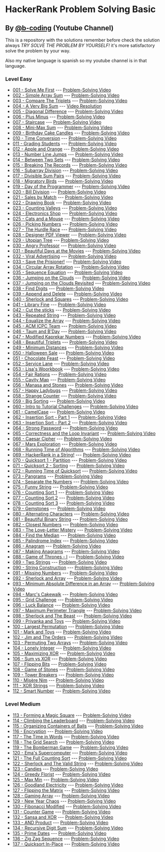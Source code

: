 # HackerRank Problem Solving Basic 
## By [@b-coding](https://www.youtube.com/@b-coding) (Youtube Channel)
This is a repository with the solutions remember before check the solution always *TRY SOLVE THE PROBLEM BY YOURSELF!* it's more satisfactory solve the problem by your way.

Also my native language is spanish so my youtube channel is in that language.
### Level Easy
- [001 - Solve Me First](https://github.com/boris-calli/problem-solving-basic-hackerrank/blob/main/Easy/001-SolveMeFirst.js) --- [Problem-Solving Video](https://youtu.be/oy1bk353RmA?si=q1nQkCkT83G4t4N1)
- [002 - Simple Array Sum](https://github.com/boris-calli/problem-solving-basic-hackerrank-solutions/blob/main/Easy/002-SimpleArraySum.js) --- [Problem-Solving Video](https://youtu.be/RrrPL_XJj8g?si=nxMrExnWqfvWHlAO)
- [003 - Compare The Triplets](https://github.com/boris-calli/problem-solving-basic-hackerrank-solutions/blob/main/Easy/003-CompareTheTriplets.js) --- [Problem-Solving Video](https://youtu.be/FtBYzOpe30o?si=1aegy2-CPJl2mX49)
- [004 - A Very Big Sum](https://github.com/boris-calli/problem-solving-basic-hackerrank-solutions/blob/main/Easy/004-AVeryBigSum.js) --- [Video Resolution](https://youtu.be/YpxzcR6CyDo?si=jsAmHCE-jDCUoDEL)
- [005 - Diagonal Difference](https://github.com/boris-calli/problem-solving-basic-hackerrank-solutions/blob/main/Easy/005-DiagonalDifference.js) --- [Problem-Solving Video](https://youtu.be/ZvvZdZ_iGts?si=kPWTOoSNwb-q4XgB)
- [006 - Plus Minus](https://github.com/boris-calli/problem-solving-basic-hackerrank-solutions/blob/main/Easy/006-PlusMinus.js) --- [Problem-Solving Video](https://youtu.be/CjCGyLmEQJU?si=4s8BH5n6NfAswxa4)
- [007 - Staircase](https://github.com/boris-calli/problem-solving-basic-hackerrank-solutions/blob/main/Easy/007-Staircase.js) --- [Problem-Solving Video](https://youtu.be/Qk-Sx8fJjlo?si=UfgHH4GAQuXNmXIl)
- [008 - Mini-Max Sum](https://github.com/boris-calli/problem-solving-basic-hackerrank-solutions/blob/main/Easy/008-Mini-MaxSum.js) --- [Problem-Solving Video](https://youtu.be/ymCnZqfCVro?si=2skBT7YbYwuPM-q-)
- [009 - Birthday Cake Candles](https://github.com/boris-calli/problem-solving-basic-hackerrank-solutions/blob/main/Easy/009-BirthdayCakeCandles.js) --- [Problem-Solving Video](https://youtu.be/vDH29ubGeao?si=Oxvgcz2qTo0v83tO)
- [010 - Time Conversion](https://github.com/boris-calli/problem-solving-basic-hackerrank-solutions/blob/main/Easy/010-TimeConversion.js) --- [Problem-Solving Video](https://youtu.be/4qTQaS1Rwvo?si=JyGTa6c4gq7Vu7zm)
- [011 - Grading Students](https://github.com/boris-calli/problem-solving-basic-hackerrank-solutions/blob/main/Easy/011-GradingStudents.js) --- [Problem-Solving Video](https://youtu.be/aPlzfXfRJ98?si=ixSuCAVU0XWwBa5L)
- [012 - Apple and Orange](https://github.com/boris-calli/problem-solving-basic-hackerrank-solutions/blob/main/Easy/012-AppleAndOrange.js) --- [Problem-Solving Video](https://youtu.be/hi29AlUKQrQ?si=BIQ6ydULwDTapzSP)
- [013 - Number Line Jumps](https://github.com/boris-calli/problem-solving-basic-hackerrank-solutions/blob/main/Easy/013-NumberLineJumps.js) --- [Problem-Solving Video](https://youtu.be/3j5pHRXkSMA?si=DtDGpo9FT6GXL70Y)
- [014 - Between Two Sets]() --- [Problem-Solving Video]()
- [015 - Breaking The Records](https://github.com/boris-calli/problem-solving-basic-hackerrank-solutions/blob/main/Easy/015-BreakingTheRecords.js) --- [Problem-Solving Video](https://youtu.be/hsTuEn3fuHo?si=Ou3obum3ZdSrVQBa)
- [016 - Subarray Division](https://github.com/boris-calli/problem-solving-basic-hackerrank-solutions/blob/main/Easy/016-SubarrayDivision.js) --- [Problem-Solving Video](https://youtu.be/XRLyggabH6o?si=RXoVxkGuydlUZEc-)
- [017 - Divisible Sum Pairs](https://github.com/boris-calli/problem-solving-basic-hackerrank-solutions/blob/main/Easy/017-DivisibleSumPairs.js) --- [Problem-Solving Video](https://youtu.be/3EHO26IgM04?si=DBa4bUVirNRU7LXs)
- [018 - Migratory Birds](https://github.com/boris-calli/problem-solving-basic-hackerrank-solutions/blob/main/Easy/018-MigratoryBirds.js) --- [Problem-Solving Video](https://youtu.be/uwplcoin-w0?si=0I_foAGd5U9TuZX_)
- [019 - Day of the Programmer](https://github.com/boris-calli/problem-solving-basic-hackerrank-solutions/blob/main/Easy/019-DayOfTheProgrammer.js) --- [Problem-Solving Video](https://youtu.be/zJ-F-obdWuo)
- [020 - Bill Division](https://github.com/boris-calli/problem-solving-basic-hackerrank-solutions/blob/main/Easy/020-BillDivision.js) --- [Problem-Solving Video](https://youtu.be/4G70rKtCN1U?si=1ImmXxS8oLNS5c5S)
- [021 - Sales by Match](https://github.com/boris-calli/problem-solving-basic-hackerrank-solutions/blob/main/Easy/021-SalesByMatch.js) --- [Problem-Solving Video](https://youtu.be/Z6ONl4P8eu0?si=kekex1b0BdDBXVJD)
- [022 - Drawing Book](https://github.com/boris-calli/problem-solving-basic-hackerrank-solutions/blob/main/Easy/022-DrawingBook.js) --- [Problem-Solving Video](https://youtu.be/fAb_n9_WRFo?si=r61TCUcw8WPe2zVw)
- [023 - Counting Valleys](https://github.com/boris-calli/problem-solving-basic-hackerrank-solutions/blob/main/Easy/023-CountingValleys.js) --- [Problem-Solving Video](https://youtu.be/5gYBQi5o6gQ?si=mZsFm4-yVCRkK5sC)
- [024 - Electronics Shop](https://github.com/boris-calli/problem-solving-basic-hackerrank-solutions/blob/main/Easy/024-ElectronicsShop.js) --- [Problem-Solving Video](https://youtu.be/I8f1Nv3kiJo?si=hFiYXZMOLhL-0IjK)
- [025 - Cats and a Mouse](https://github.com/boris-calli/problem-solving-basic-hackerrank-solutions/blob/main/Easy/025-CatsAndAMouse.js) --- [Problem-Solving Video](https://youtu.be/-nJNWLS-QDQ?si=37cymF6vC6leOrdj)
- [026 - Picking Numbers](https://github.com/boris-calli/problem-solving-basic-hackerrank-solutions/blob/main/Easy/026-PickingNumbers.js) --- [Problem-Solving Video](https://youtu.be/vx4s1JO-ZTQ?si=YYTd0uP4Zq5nysyv)
- [027 - The Hurdle Race](https://github.com/boris-calli/problem-solving-basic-hackerrank-solutions/blob/main/Easy/027-TheHardleRace.js) --- [Problem-Solving Video](https://youtu.be/jFUqxnxcaSw?si=9G5BFj5Jg3SuteM6)
- [028 - Designer PDF Viewer](https://github.com/boris-calli/problem-solving-basic-hackerrank-solutions/blob/main/Easy/028-DesignerPDFViewer.js) --- [Problem-Solving Video](https://youtu.be/XbUKws0TO28?si=Ahbunpnynl1J7WWA)
- [029 - Utopian Tree](https://github.com/boris-calli/problem-solving-basic-hackerrank-solutions/blob/main/Easy/029-UtopianTree.js) --- [Problem-Solving Video](https://youtu.be/7Gifh2DvgRg?si=m-kJ0TH7_CM4DJtq)
- [030 - Angry Professor](https://github.com/boris-calli/problem-solving-basic-hackerrank-solutions/blob/main/Easy/030-AngryProfessor.js) --- [Problem-Solving Video](https://youtu.be/3YBjaxdU5i8?si=sp3BWyaF3x2iBJ9F)
- [031 - Beautiful Days at the Movies](https://github.com/boris-calli/problem-solving-basic-hackerrank-solutions/blob/main/Easy/031-BeautifulDaysAtTheMovies.js) --- [Problem-Solving Video](https://youtu.be/YK9ZY3LMoOI?si=AQJfTpO1pj_rXSRm)
- [032 - Viral Advertising](https://github.com/boris-calli/problem-solving-basic-hackerrank-solutions/blob/main/Easy/032-ViralAdvertising.js) --- [Problem-Solving Video](https://youtu.be/BJy35fyEZoY?si=qjegwmx0Xg7Fy3Vu)
- [033 - Save the Prisioner!](https://github.com/boris-calli/problem-solving-basic-hackerrank-solutions/blob/main/Easy/033-SaveThePrisioner!.js) --- [Problem-Solving Video](https://youtu.be/zXojCImFvWA?si=hdbbp97YiSR-W6jK)
- [034 - Circular Array Rotation](https://github.com/boris-calli/problem-solving-basic-hackerrank-solutions/blob/main/Easy/034-CircularArrayRotation.js) --- [Problem-Solving Video](https://youtu.be/WJNiE-7px1M)
- [035 - Sequence Equation](https://github.com/boris-calli/problem-solving-basic-hackerrank-solutions/blob/main/Easy/035-SequenceEquation.js) --- [Problem-Solving Video](https://youtu.be/Ncz20ddce9A)
- [036 - Jumping on the Clouds](https://github.com/boris-calli/problem-solving-basic-hackerrank-solutions/blob/main/Easy/036-JumpingOnTheClouds.js) --- [Problem-Solving Video](https://youtu.be/PP6IcHILxwM)
- [037 - Jumping on the Clouds Revisited](https://github.com/boris-calli/problem-solving-basic-hackerrank-solutions/blob/main/Easy/037-JumpingOnTheCloudsRevisited.js) --- [Problem-Solving Video](https://youtu.be/l2tZbAe-tmE)
- [038 - Find Digits](https://github.com/boris-calli/problem-solving-basic-hackerrank-solutions/blob/main/Easy/038-FindDigits.js) --- [Problem-Solving Video](https://youtu.be/YmOFnr-eYVE)
- [039 - Append and Delete]() --- [Problem-Solving Video]()
- [040 - Sherlock and Squares](https://github.com/boris-calli/problem-solving-basic-hackerrank-solutions/blob/main/Easy/040-SherlockAndSquares.js) --- [Problem-Solving Video](https://youtu.be/lrUZv39CBIk)
- [041 - Library Fine](https://github.com/boris-calli/problem-solving-basic-hackerrank-solutions/blob/main/Easy/041-LibraryFine.js) --- [Problem-Solving Video](https://youtu.be/WVNwL_L1T9Y)
- [042 - Cut the sticks](https://github.com/boris-calli/problem-solving-basic-hackerrank-solutions/blob/main/Easy/042-CutTheSticks.js) --- [Problem-Solving Video](https://youtu.be/JA4WG72K2EA)
- [043 - Repeated String](https://github.com/boris-calli/problem-solving-basic-hackerrank-solutions/blob/main/Easy/043-RepeatedString.js) --- [Problem-Solving Video](https://youtu.be/uK8UAMaqt6E)
- [044 - Equalize the Array](https://github.com/boris-calli/problem-solving-basic-hackerrank-solutions/blob/main/Easy/044-EqualizeTheArray.js) --- [Problem-Solving Video](https://youtu.be/KgDXeAnfOwA?si=7J3FFN1h2xyR0mcV)
- [045 - ACM ICPC Team](https://github.com/boris-calli/problem-solving-basic-hackerrank-solutions/blob/main/Easy/045-ACMICPCTeam.js) --- [Problem-Solving Video](https://youtu.be/unWSlyxuaas)
- [046 - Taum and B'Day](https://github.com/boris-calli/problem-solving-basic-hackerrank-solutions/blob/main/Easy/046-TaumAndB'Day.js) --- [Problem-Solving Video](https://youtu.be/2YN_k10dz4A)
- [047 - Modified Kaprekar Numbers](https://github.com/boris-calli/problem-solving-basic-hackerrank-solutions/blob/main/Easy/047-ModifiedKaprekarNumbers.js) --- [Problem-Solving Video](https://youtu.be/oXVW4tuVmrA)
- [048 - Beautiful Triplets](https://github.com/boris-calli/problem-solving-basic-hackerrank-solutions/blob/main/Easy/048-BeautifulTriplets.js) --- [Problem-Solving Video](https://youtu.be/a5jNpZIwS1o)
- [049 - Minimum Distances](https://github.com/boris-calli/problem-solving-basic-hackerrank-solutions/blob/main/Easy/049-MinimumDistances.js) --- [Problem-Solving Video](https://youtu.be/_hbP6C7E7-4)
- [050 - Halloween Sale](https://github.com/boris-calli/problem-solving-basic-hackerrank-solutions/blob/main/Easy/050-HalloweenSale.js) --- [Problem-Solving Video](https://youtu.be/Gm9HmOV2pTg)
- [051 - Chocolate Feast](https://github.com/boris-calli/problem-solving-basic-hackerrank-solutions/blob/main/Easy/051-ChocolateFeast.js) --- [Problem-Solving Video](https://youtu.be/8FESFTApsAE)
- [052 - Service Lane](https://github.com/boris-calli/problem-solving-basic-hackerrank-solutions/blob/main/Easy/052-ServiceLane.js) --- [Problem-Solving Video](https://youtu.be/Onu3ypLBwK4)
- [053 - Lisa's Woorkbook](https://github.com/boris-calli/problem-solving-basic-hackerrank-solutions/blob/main/Easy/053-Lisa'sWoorkbook.js) --- [Problem-Solving Video](https://youtu.be/vuNnpXyhkyY)
- [054 - Fair Rations](https://github.com/boris-calli/problem-solving-basic-hackerrank-solutions/blob/main/Easy/054-FairRations.js) --- [Problem-Solving Video](https://youtu.be/mysHD2PXjOI)
- [055 - Cavity Map](https://github.com/boris-calli/problem-solving-basic-hackerrank-solutions/blob/main/Easy/055-CavityMap.js) --- [Problem-Solving Video](https://youtu.be/MuPiv3yKaxw)
- [056 - Manasa and Stones](https://github.com/boris-calli/problem-solving-basic-hackerrank-solutions/blob/main/Easy/056-ManasaAndStones.js) --- [Problem-Solving Video](https://youtu.be/EQvE2GU6Ok4)
- [057 - Happy Ladybugs]() --- [Problem-Solving Video]()
- [058 - Strange Counter](https://github.com/boris-calli/problem-solving-basic-hackerrank-solutions/blob/main/Easy/058-StrangeCounter.js) --- [Problem-Solving Video](https://youtu.be/zEQXImWNJJk)
- [059 - Big Sorting]() --- [Problem-Solving Video]()
- [060 - Intro to Tutorial Challenges](https://github.com/boris-calli/problem-solving-basic-hackerrank-solutions/blob/main/Easy/060-IntroToTutorialChallenges.js) --- [Problem-Solving Video](https://youtu.be/Zm7shNsZLZc)
- [061 - CamelCase](https://github.com/boris-calli/problem-solving-basic-hackerrank-solutions/blob/main/Easy/061-CamelCase.js) --- [Problem-Solving Video](https://youtu.be/X93MHEt2Xmk)
- [062 - Insertion Sort - Part 1](https://github.com/boris-calli/problem-solving-basic-hackerrank-solutions/blob/main/Easy/062-InsertionSort-Part1) --- [Problem-Solving Video](https://youtu.be/G7xPU3kEwYI)
- [063 - Insertion Sort - Part 2](https://github.com/boris-calli/problem-solving-basic-hackerrank-solutions/blob/main/Easy/063-InsertionSort-Part2.js) --- [Problem-Solving Video](https://youtu.be/m1Ub85r-bMc)
- [064 - Strong Password](https://github.com/boris-calli/problem-solving-basic-hackerrank-solutions/blob/main/Easy/064-StrongPassword.js) --- [Problem-Solving Video](https://youtu.be/6xrDSvT2X3E)
- [065 - Correctness and the Loop Invariant](https://github.com/boris-calli/problem-solving-basic-hackerrank-solutions/blob/main/Easy/065-CorrectnessAndTheLoopInvariant.js) --- [Problem-Solving Video](https://youtu.be/QUanwKzPYOA)
- [066 - Caesar Cipher](https://github.com/boris-calli/problem-solving-basic-hackerrank-solutions/blob/main/Easy/066-CaesarCipher.js) --- [Problem-Solving Video](https://youtu.be/IkNYBFg7ZmE)
- [067 - Mars Exploration](https://github.com/boris-calli/problem-solving-basic-hackerrank-solutions/blob/main/Easy/067-MarsExploration.js) --- [Problem-Solving Video](https://youtu.be/UxOk3GqbSRY)
- [068 - Running Time of Algorithms](https://github.com/boris-calli/problem-solving-basic-hackerrank-solutions/blob/main/Easy/068-RunningTimeOfAlgorithms.js) --- [Problem-Solving Video](https://youtu.be/3Fn6pAamOuo)
- [069 - HackerRank in a String!]() --- [Problem-Solving Video]()
- [070 - Quicksort 1 - Partition](https://github.com/boris-calli/problem-solving-basic-hackerrank-solutions/blob/main/Easy/070-Quicksort1-Partition.js) --- [Problem-Solving Video](https://youtu.be/gz4ZQXjDYDw)
- [071 - Quicksort 2 - Sorting](https://github.com/boris-calli/problem-solving-basic-hackerrank-solutions/blob/main/Easy/071-Quicksort2-Sorting.js) --- [Problem-Solving Video](https://youtu.be/Yms2-aTwjoA)
- [072 - Running Time of Quicksort]() --- [Problem-Solving Video]()
- [073 - Pangrams](https://github.com/boris-calli/problem-solving-basic-hackerrank-solutions/blob/main/Easy/073-Pangrams.js) --- [Problem-Solving Video](https://youtu.be/eDJAc2NRnlk)
- [074 - Separate the Numbers]() --- [Problem-Solving Video]()
- [075 - Funny String](https://github.com/boris-calli/problem-solving-basic-hackerrank-solutions/blob/main/Easy/075-FunnyString.js) --- [Problem-Solving Video](https://youtu.be/eSy9L4FZe0Q)
- [076 - Counting Sort 1]() --- [Problem-Solving Video]()
- [077 - Counting Sort 2]() --- [Problem-Solving Video]()
- [078 - Counting Sort 3]() --- [Problem-Solving Video]()
- [079 - Gemstones](https://github.com/boris-calli/problem-solving-basic-hackerrank-solutions/blob/main/Easy/079-Gemstones.js) --- [Problem-Solving Video](https://youtu.be/-8ZbxcLSlhI)
- [080 - Alternating Characters](https://github.com/boris-calli/problem-solving-basic-hackerrank-solutions/blob/main/Easy/080-AlternatingCharacters.js) --- [Problem-Solving Video](https://youtu.be/mJlILDJO9CA)
- [081 - Beautiful Binary String]() --- [Problem-Solving Video]()
- [082 - Closest Numbers]() --- [Problem-Solving Video]()
- [083 - The Love-Letter Mistery](https://github.com/boris-calli/problem-solving-basic-hackerrank-solutions/blob/main/Easy/083-TheLove-LetterMistery.js) --- [Problem-Solving Video](https://youtu.be/mIX4u92DM0M?si=DxJCtBb1tfek7d4N)
- [084 - Find the Median]() --- [Problem-Solving Video]()
- [085 - Palindrome Index]() --- [Problem-Solving Video]()
- [086 - Anagram]() --- [Problem-Solving Video]()
- [087 - Making Anagrams]() --- [Problem-Solving Video]()
- [088 - Game of Thrones - I]() --- [Problem-Solving Video]()
- [089 - Two Strings](https://github.com/boris-calli/problem-solving-basic-hackerrank-solutions/blob/main/Easy/089-TwoStrings.js) --- [Problem-Solving Video](https://youtu.be/IaJOeZDp4Rw)
- [090 - String Construction]() --- [Problem-Solving Video]()
- [091 - Missing Numbers]() --- [Problem-Solving Video]()
- [092 - Sherlock and Array]() --- [Problem-Solving Video]()
- [093 - Minimum Absolute Difference in an Array]() --- [Problem-Solving Video]()
- [094 - Marc's Cakewalk](https://github.com/boris-calli/problem-solving-basic-hackerrank-solutions/blob/main/Easy/094-Marc'sCakewalk.js) --- [Problem-Solving Video](https://youtu.be/1fw8k1w41xY)
- [095 - Grid Challenge]() --- [Problem-Solving Video]()
- [096 - Luck Balance]() --- [Problem-Solving Video]()
- [097 - Maximum Perimeter Triangle]() --- [Problem-Solving Video]()
- [098 - Sherlock and The Beast]() --- [Problem-Solving Video]()
- [099 - Priyanka and Toys]() --- [Problem-Solving Video]()
- [100 - Largest Permutation]() --- [Problem-Solving Video]()
- [101 - Mark and Toys]() --- [Problem-Solving Video]()
- [102 - Jim and The Orders]() --- [Problem-Solving Video]()
- [103 - Permuting Two Arrays]() --- [Problem-Solving Video]()
- [104 - Lonely Integer]() --- [Problem-Solving Video]()
- [105 - Maximizing XOR]() --- [Problem-Solving Video]()
- [106 - Sum vs XOR]() --- [Problem-Solving Video]()
- [107 - Flipping Bits]() --- [Problem-Solving Video]()
- [108 - Game of Stones]() --- [Problem-Solving Video]()
- [109 - Tower Breakers]() --- [Problem-Solving Video]()
- [110 - Misère Nim]() --- [Problem-Solving Video]()
- [111 - XOR Strings]() --- [Problem-Solving Video]()
- [112 - Smart Number]() --- [Problem-Solving Video]()
### Level Medium
- [113 - Forming a Magic Square]() --- [Problem-Solving Video]()
- [114 - Climbing the Leaderboard]() --- [Problem-Solving Video]()
- [115 - Organizing Containers of Balls]() --- [Problem-Solving Video]()
- [116 - Encryption]() --- [Problem-Solving Video]()
- [117 - The Time in Words]() --- [Problem-Solving Video]()
- [118 - The Grid Search]() --- [Problem-Solving Video]()
- [119 - The Bomberman Game]() --- [Problem-Solving Video]()
- [120 - Ema's Supercomputer]() --- [Problem-Solving Video]()
- [121 - The Full Counting Sort]() --- [Problem-Solving Video]()
- [122 - Sherlock and The Valid String]() --- [Problem-Solving Video]()
- [123 - Candies]() --- [Problem-Solving Video]()
- [124 - Greedy Florist]() --- [Problem-Solving Video]()
- [125 - Max Min]() --- [Problem-Solving Video]()
- [126 - Goodland Electricity]() --- [Problem-Solving Video]()
- [127 - Flipping the Matrix]() --- [Problem-Solving Video]()
- [128 - Gaming Array]() --- [Problem-Solving Video]()
- [129 - New Year Chaos]() --- [Problem-Solving Video]()
- [130 - Fibonacci Modified]() --- [Problem-Solving Video]()
- [131 - Counter Game]() --- [Problem-Solving Video]()
- [132 - Sansa and XOR]() --- [Problem-Solving Video]()
- [133 - AND Product]() --- [Problem-Solving Video]()
- [134 - Recursive Digit Sum](https://github.com/boris-calli/problem-solving-basic-hackerrank-solutions/blob/main/Medium/134-RecursiveDigitSum.js) --- [Problem-Solving Video](https://youtu.be/LqdlEYy8ymw)
- [135 - Prime Dates]() --- [Problem-Solving Video]()
- [136 - Zig Zag Sequence]() --- [Problem-Solving Video]()
- [137 - Quicksort In-Place]() --- [Problem-Solving Video]()
